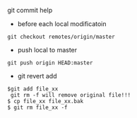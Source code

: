 git commit help
- before each local modificatoin
```shell
git checkout remotes/origin/master
```
- push local to master
```shell
git push origin HEAD:master 
```
- git revert add
```shell
$git add file_xx
 git rm -f will remove original file!!!
$ cp file_xx file_xx.bak
$ git rm file_xx -f
```
